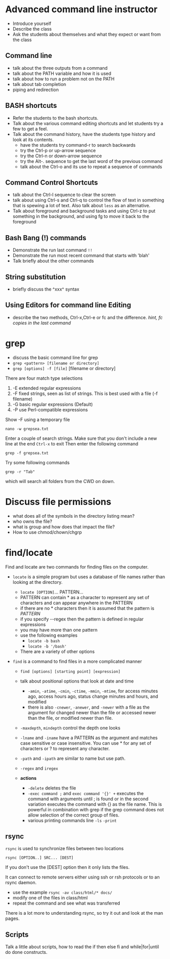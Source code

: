 # Advanced command line instructor
 - Introduce yourself
 - Describe the class
 - Ask the students about themselves and what they expect or want from the class

## Command line
 - talk about the three outputs from a command
 - talk about the PATH variable and how it is used
 - talk about how to run a problem not on the PATH
 - talk about tab completion
 - piping and redirection

## BASH shortcuts
 - Refer the students to the bash shortcuts.
 - Talk about the various command editing shortcuts and let students try a few to get a feel.
 - Talk about the command history, have the students type history and look at its contents.
   - have the students try command-r to search backwards
   - try the Ctrl-p or up-arrow sequence
   - try the Ctrl-n or down-arrow sequence
   - try the Alt-. sequence to get the last word of the previous command
   - talk about the Ctrl-o and its use to repeat a sequence of commands

## Command Control Shortcuts
 - talk about the Ctrl-l sequence to clear the screen
 - talk about using Ctrl-s and Ctrl-q to control the flow of text in something that is spewing a lot of text. Also talk about `less` as an alternative.
 - Talk about foreground and background tasks and using Ctrl-z to put something in the background, and using fg to move it back to the foreground

## Bash Bang (!) commands
 - Demonstrate the run last command `!!`
 - Demonstrate the run most recent command that starts with 'blah'
 - Talk briefly about the other commands

## String substitution
 - briefly discuss the ^xxx^ syntax

## Using Editors for command line Editing
 - describe the two methods, Ctrl-x,Ctrl-e or fc and the difference. _hint, fc copies in the last command_

# grep
 - discuss the basic command line for grep
 - `grep <pattern> [filename or directory]`
 - `grep [options] -f [file]` [filename or directory]

There are four match type selections
 1. -E extended regular expressions
 2. -F fixed strings, seen as list of strings. This is best used with a file (-f filename)
 3. -G basic regular expressions (Default)
 4. -P use Perl-compatible expressions

Show -F using a temporary file
```
nano -w grepsea.txt
```
Enter a couple of search strings. Make sure that you don't include a new line at the end
`Ctrl-x` to exit
Then enter the following command

`grep -f grepsea.txt`

Try some following commands

`grep -r "Tab"`

which will search all folders from the CWD on down.

# Discuss file permissions
 - what does all of the symbols in the directory listing mean?
 - who owns the file?
 - what is group and how does that impact the file?
 - How to use chmod/chown/chgrp

# find/locate
Find and locate are two commands for finding files on the computer.
 - `locate` is a simple program but uses a database of file names rather than looking at the directory.
   - `locate [OPTION]`... PATTERN...
   - PATTERN can contain * as a character to represent any set of characters and can appear anywhere in the PATTERN
   - if there are no * characters then it is assumed that the pattern is *PATTERN*
   - if you specify --regex then the pattern is defined in regular expressions
   - you may have more than one pattern
   - use the following examples
     - `locate -b bash`
     - `locate -b '/bash'`
   - There are a variety of other options

- `find` is a command to find files in a more complicated manner
  - `find [options] [starting point] [expression]`
  - talk about positional options that look at date and time
    - `-amin`, `-atime`, `-cmin`, `-ctime`, `-mmin`, `-mtime`, for access minutes ago, access hours ago, status change minutes and hours, and modified
    - there is also `-cnewer`, `-anewer`, and `-newer` with a file as the argument for changed newer than the file or accessed newer than the file, or modified newer than file.

  - `-maxdepth`, `mindepth` control the depth one looks
  - `-lname` and `-iname` have a PATTERN as the argument and matches case sensitive or case insensitive. You can use * for any set of characters or ? to represent any character.
  - `-path` and `-ipath` are similar to name but use path.
  - `-regex` and `iregex`
  - __actions__
    - `-delete` deletes the file
    - `-exec command ;` and `exec command '{}' +` executes the command with arguments until ; is found or in the second variation executes the command with {} as the file name. This is powerful in combination with grep if the grep command does not allow selection of the correct group of files.
    - various printing commands line `-ls` `-print`

## rsync
`rsync` is used to synchronize files between two locations

`rsync [OPTION..] SRC... [DEST]`

If you don't use the [DEST] option then it only lists the files.

It can connect to remote servers either using ssh or rsh protocols or to an rsync daemon.

 - use the example `rsync -av class/html/* docs/`
 - modify one of the files in class/html
 - repeat the command and see what was transferred

There is a lot more to understanding rsync, so try it out and look at the man pages.

## Scripts
Talk a little about scripts, how to read the if then else fi and while|for|until do done constructs.
